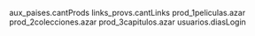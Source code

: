 aux_paises.cantProds
links_provs.cantLinks
prod_1peliculas.azar
prod_2colecciones.azar
prod_3capitulos.azar
usuarios.diasLogin